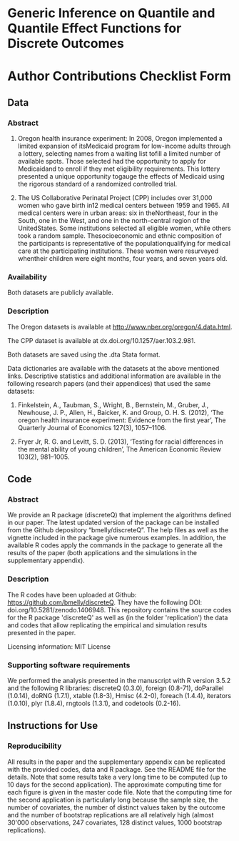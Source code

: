# Generic Inference on Quantile and Quantile Effect Functions for Discrete Outcomes

# Author Contributions Checklist Form

## Data

### Abstract

1) Oregon health insurance experiment: In 2008, Oregon implemented a limited expansion of itsMedicaid program for low-income adults through a lottery, selecting names from a waiting list tofill a limited number of available spots. Those selected had the opportunity to apply for Medicaidand to enroll if they met eligibility requirements. This lottery presented a unique opportunity togauge the effects of Medicaid using the rigorous standard of a randomized controlled trial.

2) The US Collaborative Perinatal Project (CPP) includes over 31,000 women who gave birth in12 medical centers between 1959 and 1965. All medical centers were in urban areas: six in theNortheast, four in the South, one in the West, and one in the north-central region of the UnitedStates. Some institutions selected all eligible women, while others took a random sample. Thesocioeconomic and ethnic composition of the participants is representative of the populationqualifying for medical care at the participating institutions. These women were resurveyed whentheir children were eight months, four years, and seven years old.


### Availability

Both datasets are publicly available.

### Description

The Oregon datasets is available at http://www.nber.org/oregon/4.data.html.

The CPP dataset is available at dx.doi.org/10.1257/aer.103.2.981.

Both datasets are saved using the .dta Stata format.

Data dictionaries are available with the datasets at the above mentioned links. Descriptive statistics and additional information are available in the following research papers (and their appendices) that used the same datasets: 

1) Finkelstein, A., Taubman, S., Wright, B., Bernstein, M., Gruber, J., Newhouse, J. P., Allen, H., Baicker, K. and Group, O. H. S. (2012), ‘The oregon health insurance experiment: Evidence from the first year’, The Quarterly Journal of Economics 127(3), 1057–1106. 

2) Fryer Jr, R. G. and Levitt, S. D. (2013), ‘Testing for racial differences in the mental ability of young children’, The American Economic Review 103(2), 981–1005.

## Code

### Abstract

We provide an R package (discreteQ) that implement the algorithms defined in our paper. The latest updated version of the package can be installed from the Github depository “bmelly/discreteQ”. The help files as well as the vignette included in the package give numerous examples. In addition, the available R codes apply the commands in the package to generate all the results of the paper (both applications and the simulations in the supplementary appendix).

### Description

The R codes have been uploaded at Github: https://github.com/bmelly/discreteQ. They have the following DOI: doi.org/10.5281/zenodo.1406948. This repository contains the source codes for the R package 'discreteQ' as well as (in the folder 'replication') the data and codes that allow replicating the empirical and simulation results presented in the paper.

Licensing information: MIT License

### Supporting software requirements

We performed the analysis presented in the manuscript with R version 3.5.2 and the following R libraries: discreteQ (0.3.0), foreign (0.8-71), doParallel (1.0.14), doRNG (1.7.1), xtable (1.8-3), Hmisc (4.2-0), foreach (1.4.4), iterators (1.0.10), plyr (1.8.4), rngtools (1.3.1), and codetools (0.2-16).


## Instructions for Use

### Reproducibility

All results in the paper and the supplementary appendix can be replicated with the provided codes, data and R package. See the README file for the details. Note that some results take a very long time to be computed (up to 10 days for the second application). The approximate computing time for each figure is given in the master code file. Note that the computing time for the second application is particularly long because the sample size, the number of covariates, the number of distinct values taken by the outcome and the number of bootstrap replications are all relatively high (almost 30'000 observations, 247 covariates, 128 distinct values, 1000 bootstrap replications).
